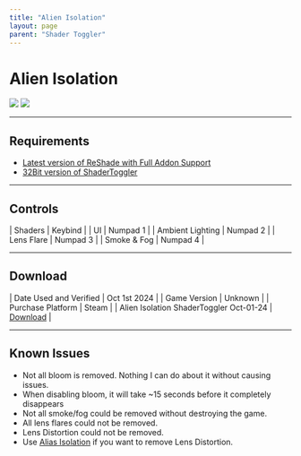 ```yaml
---
title: "Alien Isolation"
layout: page
parent: "Shader Toggler"
---
```


<!-- Calls the CSS for the script that runs the sliders on the page -->
<!-- Why this is required, I will never fucking know because I tried everything to possibly get it to work without needing it LMAO -->
<link rel="stylesheet" href="{{ '/assets/css/juxtapose.css' | relative_url }}">

# Alien Isolation

<div class="juxtapose" data-mode="horizontal">
<img src="../images/ai_st_off.webp" data-label="Disabled">
<img src="../images/ai_st_on.webp" data-label="Enabled">
</div>

---

## Requirements

* [Latest version of ReShade with Full Addon Support](https://reshade.me/)
* [32Bit version of ShaderToggler](https://github.com/FransBouma/ShaderToggler/releases/download/1.2.1/ShaderToggler_x86_101.zip)

---

## Controls

| Shaders | Keybind |
| UI | Numpad 1 |
| Ambient Lighting | Numpad 2 |
| Lens Flare | Numpad 3 |
| Smoke & Fog | Numpad 4 |

---

## Download

| Date Used and Verified | Oct 1st 2024 |
| Game Version | Unknown |
| Purchase Platform | Steam |
| Alien Isolation ShaderToggler Oct-01-24 | [Download](https://raw.githubusercontent.com/Jorban-MartysMods/jorban-martysmods.github.io/dev/docs/shader-toggler/files/Alien%20Isolation%20ShaderToggler%20Oct-01-24.7z) |

---

## Known Issues

* Not all bloom is removed. Nothing I can do about it without causing issues. 
* When disabling bloom, it will take ~15 seconds before it completely disappears
* Not all smoke/fog could be removed without destroying the game.
* All lens flares could not be removed.
* Lens Distortion could not be removed.
 * Use [Alias Isolation](https://github.com/RyanJGray/aliasIsolation) if you want to remove Lens Distortion.

<!-- Ending script that runs the sliders on the page -->
<script src="{{ '/assets/js/juxtapose.js' | relative_url }}"></script>
<script>
  document.addEventListener('DOMContentLoaded', function () {
    Juxtapose.make();
  });
</script>